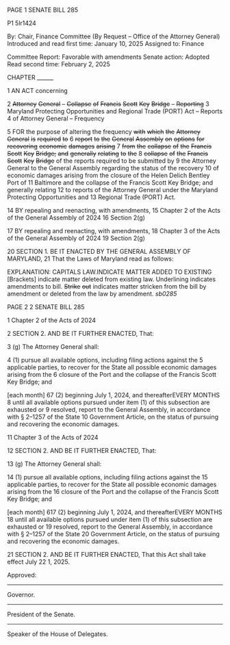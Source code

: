 PAGE 1
SENATE BILL 285

P1 5lr1424

By: Chair, Finance Committee (By Request – Office of the Attorney General)
Introduced and read first time: January 10, 2025
Assigned to: Finance

Committee Report: Favorable with amendments
Senate action: Adopted
Read second time: February 2, 2025

CHAPTER ______

1 AN ACT concerning

2 ~~Attorney~~ ~~General~~ ~~–~~ ~~Collapse~~ ~~of~~ ~~Francis~~ ~~Scott~~ ~~Key~~ ~~Bridge~~ ~~–~~ ~~Reporting~~
3 Maryland Protecting Opportunities and Regional Trade (PORT) Act – Reports
4 of Attorney General – Frequency

5 FOR the purpose of altering the frequency ~~with~~ ~~which~~ ~~the~~ ~~Attorney~~ ~~General~~ ~~is~~ ~~required~~ ~~to~~
6 ~~report~~ ~~to~~ ~~the~~ ~~General~~ ~~Assembly~~ ~~on~~ ~~options~~ ~~for~~ ~~recovering~~ ~~economic~~ ~~damages~~ ~~arising~~
7 ~~from~~ ~~the~~ ~~collapse~~ ~~of~~ ~~the~~ ~~Francis~~ ~~Scott~~ ~~Key~~ ~~Bridge;~~ ~~and~~ ~~generally~~ ~~relating~~ ~~to~~ ~~the~~
8 ~~collapse~~ ~~of~~ ~~the~~ ~~Francis~~ ~~Scott~~ ~~Key~~ ~~Bridge~~ of the reports required to be submitted by
9 the Attorney General to the General Assembly regarding the status of the recovery
10 of economic damages arising from the closure of the Helen Delich Bentley Port of
11 Baltimore and the collapse of the Francis Scott Key Bridge; and generally relating
12 to reports of the Attorney General under the Maryland Protecting Opportunities and
13 Regional Trade (PORT) Act.

14 BY repealing and reenacting, with amendments,
15 Chapter 2 of the Acts of the General Assembly of 2024
16 Section 2(g)

17 BY repealing and reenacting, with amendments,
18 Chapter 3 of the Acts of the General Assembly of 2024
19 Section 2(g)

20 SECTION 1. BE IT ENACTED BY THE GENERAL ASSEMBLY OF MARYLAND,
21 That the Laws of Maryland read as follows:

EXPLANATION: CAPITALS LAW.INDICATE MATTER ADDED TO EXISTING
[Brackets] indicate matter deleted from existing law.
Underlining indicates amendments to bill.
~~Strike~~ ~~out~~ indicates matter stricken from the bill by amendment or deleted from the law by
amendment. *sb0285*

PAGE 2
2 SENATE BILL 285

1 Chapter 2 of the Acts of 2024

2 SECTION 2. AND BE IT FURTHER ENACTED, That:

3 (g) The Attorney General shall:

4 (1) pursue all available options, including filing actions against the
5 applicable parties, to recover for the State all possible economic damages arising from the
6 closure of the Port and the collapse of the Francis Scott Key Bridge; and

[each month] 67 (2) beginning July 1, 2024, and thereafterEVERY MONTHS
8 until all available options pursued under item (1) of this subsection are exhausted or
9 resolved, report to the General Assembly, in accordance with § 2–1257 of the State
10 Government Article, on the status of pursuing and recovering the economic damages.

11 Chapter 3 of the Acts of 2024

12 SECTION 2. AND BE IT FURTHER ENACTED, That:

13 (g) The Attorney General shall:

14 (1) pursue all available options, including filing actions against the
15 applicable parties, to recover for the State all possible economic damages arising from the
16 closure of the Port and the collapse of the Francis Scott Key Bridge; and

[each month] 617 (2) beginning July 1, 2024, and thereafterEVERY MONTHS
18 until all available options pursued under item (1) of this subsection are exhausted or
19 resolved, report to the General Assembly, in accordance with § 2–1257 of the State
20 Government Article, on the status of pursuing and recovering the economic damages.

21 SECTION 2. AND BE IT FURTHER ENACTED, That this Act shall take effect July
22 1, 2025.

Approved:

________________________________________________________________________________
Governor.

________________________________________________________________________________
President of the Senate.

________________________________________________________________________________
Speaker of the House of Delegates.